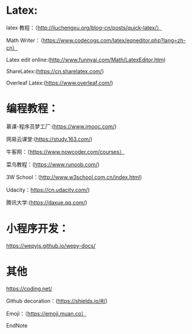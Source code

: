 # Latex:

latex 教程：（http://liuchengxu.org/blog-cn/posts/quick-latex/）

Math Writer：（https://www.codecogs.com/latex/eqneditor.php?lang=zh-cn）

Latex edit online:(http://www.funnyai.com/Math/LatexEditor.htm)

ShareLatex:(https://cn.sharelatex.com/)

Overleaf Latex:(https://www.overleaf.com/)


# 编程教程：

慕课-程序员梦工厂:(https://www.imooc.com/)

网易云课堂:(https://study.163.com/)

牛客网：（https://www.nowcoder.com/courses）

菜鸟教程：(https://www.runoob.com/)

3W School：(http://www.w3school.com.cn/index.html)

Udacity：https://cn.udacity.com/)

腾讯大学:(https://daxue.qq.com/)


# 小程序开发：

https://wepyjs.github.io/wepy-docs/





# 其他

https://coding.net/

Github decoration：(https://shields.io/#/)

Emoji：（https://emoji.muan.co）

EndNote
